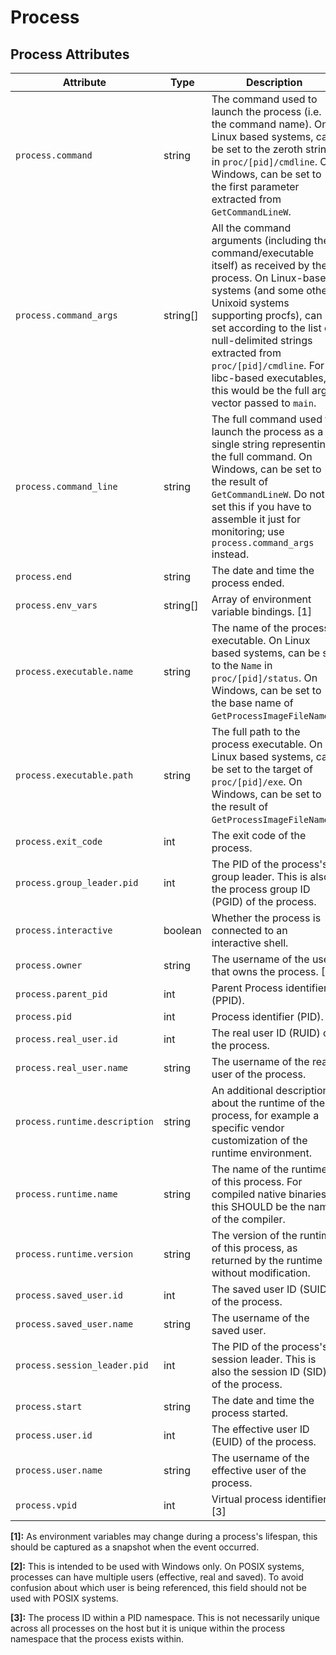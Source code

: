 <!--- Hugo front matter used to generate the website version of this page:
--->

# Process

## Process Attributes

<!-- semconv registry.process(omit_requirement_level) -->
| Attribute  | Type | Description  | Examples  |
|---|---|---|---|
| `process.command` | string | The command used to launch the process (i.e. the command name). On Linux based systems, can be set to the zeroth string in `proc/[pid]/cmdline`. On Windows, can be set to the first parameter extracted from `GetCommandLineW`. | `cmd/otelcol` |
| `process.command_args` | string[] | All the command arguments (including the command/executable itself) as received by the process. On Linux-based systems (and some other Unixoid systems supporting procfs), can be set according to the list of null-delimited strings extracted from `proc/[pid]/cmdline`. For libc-based executables, this would be the full argv vector passed to `main`. | `[cmd/otecol, --config=config.yaml]` |
| `process.command_line` | string | The full command used to launch the process as a single string representing the full command. On Windows, can be set to the result of `GetCommandLineW`. Do not set this if you have to assemble it just for monitoring; use `process.command_args` instead. | `C:\cmd\otecol --config="my directory\config.yaml"` |
| `process.end` | string | The date and time the process ended. | `2023-11-21T09:26:12.315Z` |
| `process.env_vars` | string[] | Array of environment variable bindings. [1] | `[PATH=/usr/local/bin;/usr/bin, USER=ubuntu]` |
| `process.executable.name` | string | The name of the process executable. On Linux based systems, can be set to the `Name` in `proc/[pid]/status`. On Windows, can be set to the base name of `GetProcessImageFileNameW`. | `otelcol` |
| `process.executable.path` | string | The full path to the process executable. On Linux based systems, can be set to the target of `proc/[pid]/exe`. On Windows, can be set to the result of `GetProcessImageFileNameW`. | `/usr/bin/cmd/otelcol` |
| `process.exit_code` | int | The exit code of the process. | `127` |
| `process.group_leader.pid` | int | The PID of the process's group leader. This is also the process group ID (PGID) of the process. | `23` |
| `process.interactive` | boolean | Whether the process is connected to an interactive shell. |  |
| `process.owner` | string | The username of the user that owns the process. [2] | `root` |
| `process.parent_pid` | int | Parent Process identifier (PPID). | `111` |
| `process.pid` | int | Process identifier (PID). | `1234` |
| `process.real_user.id` | int | The real user ID (RUID) of the process. | `1000` |
| `process.real_user.name` | string | The username of the real user of the process. | `operator` |
| `process.runtime.description` | string | An additional description about the runtime of the process, for example a specific vendor customization of the runtime environment. | `Eclipse OpenJ9 Eclipse OpenJ9 VM openj9-0.21.0` |
| `process.runtime.name` | string | The name of the runtime of this process. For compiled native binaries, this SHOULD be the name of the compiler. | `OpenJDK Runtime Environment` |
| `process.runtime.version` | string | The version of the runtime of this process, as returned by the runtime without modification. | `14.0.2` |
| `process.saved_user.id` | int | The saved user ID (SUID) of the process. | `1002` |
| `process.saved_user.name` | string | The username of the saved user. | `operator` |
| `process.session_leader.pid` | int | The PID of the process's session leader. This is also the session ID (SID) of the process. | `14` |
| `process.start` | string | The date and time the process started. | `2023-11-21T09:25:34.853Z` |
| `process.user.id` | int | The effective user ID (EUID) of the process. | `1001` |
| `process.user.name` | string | The username of the effective user of the process. | `root` |
| `process.vpid` | int | Virtual process identifier. [3] | `12` |

**[1]:** As environment variables may change during a process's lifespan, this should be captured as a snapshot when the event occurred.

**[2]:** This is intended to be used with Windows only. On POSIX systems, processes can have multiple users (effective, real and saved). To avoid confusion about which user is being referenced, this field should not be used with POSIX systems.

**[3]:** The process ID within a PID namespace. This is not necessarily unique across all processes on the host but it is unique within the process namespace that the process exists within.
<!-- endsemconv -->
